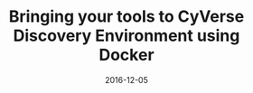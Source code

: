 ---
title: "Bringing your tools to CyVerse Discovery Environment using Docker"
collection: publications
venue: "F1000"
date: 2016-12-05
paperurl: http://upendrak.github.io/files/paper7.pdf
citation: 'Upendra Kumar Devisetty, Kathleen Kennedy, Paul Sarando, Nirav Merchant, Eric Lyons (2016). "Bringing your tools to CyVerse Discovery Environment using Docker" <i>F1000</i>. 1(8).'
---